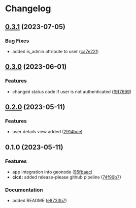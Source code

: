 # Changelog

## [0.3.1](https://github.com/phardy-egis/django-geonode-userdetails/compare/v0.3.0...v0.3.1) (2023-07-05)


### Bug Fixes

* added is_admin attribute to user ([ca7e22f](https://github.com/phardy-egis/django-geonode-userdetails/commit/ca7e22fa23be35d57eefd80e7358e0d0e3c39d32))

## [0.3.0](https://github.com/phardy-egis/django-geonode-userdetails/compare/v0.2.0...v0.3.0) (2023-06-01)


### Features

* changed status code if user is not authenticated ([f9f7699](https://github.com/phardy-egis/django-geonode-userdetails/commit/f9f7699159735ee51c4d395a35a444174d6d4c13))

## [0.2.0](https://github.com/phardy-egis/django-geonode-userdetails/compare/v0.1.0...v0.2.0) (2023-05-11)


### Features

* user details view added ([2914bce](https://github.com/phardy-egis/django-geonode-userdetails/commit/2914bce06f3303368a794dbaf1d3dfd1e767dd64))

## 0.1.0 (2023-05-11)


### Features

* app integration into geonode ([95fbaec](https://github.com/phardy-egis/django-geonode-userdetails/commit/95fbaec6212ae7f420d09c5b11e44a16f83fb2fe))
* **cicd:** added release-please github pipeline ([74f99b7](https://github.com/phardy-egis/django-geonode-userdetails/commit/74f99b7a04999b560224e913148c912d61b01f5d))


### Documentation

* added README ([e8733b7](https://github.com/phardy-egis/django-geonode-userdetails/commit/e8733b731275b2dcf1f1e7ae6f8bc7f981779973))
